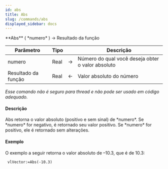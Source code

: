 ```yaml
---
id: abs
title: Abs
slug: /commands/abs
displayed_sidebar: docs
---
```


<!--REF #_command_.Abs.Syntax-->**Abs** ( *numero* ) -> Resultado da função<!-- END REF-->
<!--REF #_command_.Abs.Params-->
| Parâmetro | Tipo |  | Descrição |
| --- | --- | --- | --- |
| numero | Real | &#8594;  | Número do qual você deseja obter o valor absoluto |
| Resultado da função | Real | &#8592; | Valor absoluto do número |

<!-- END REF-->

*Esse comando não é seguro para thread e não pode ser usado em código adequado.*


#### Descrição 

<!--REF #_command_.Abs.Summary-->Abs retorna o valor absoluto (positivo e sem sinal) de *numero*.<!-- END REF--> Se *numero* for negativo, é retornado seu valor positivo. Se *numero* for positivo, ele é retornado sem alterações.

#### Exemplo 

O exemplo a seguir retorna o valor absoluto de –10.3, que é de 10.3:

```4d
 vlVector:=Abs(-10.3)
```
